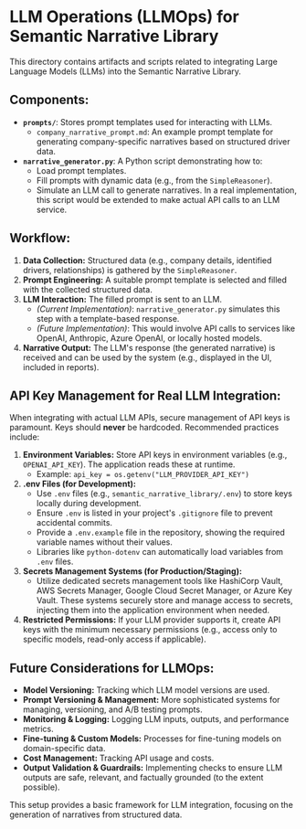 # LLM Operations (LLMOps) for Semantic Narrative Library

This directory contains artifacts and scripts related to integrating Large Language Models (LLMs) into the Semantic Narrative Library.

## Components:

-   **`prompts/`**: Stores prompt templates used for interacting with LLMs.
    -   `company_narrative_prompt.md`: An example prompt template for generating company-specific narratives based on structured driver data.
-   **`narrative_generator.py`**: A Python script demonstrating how to:
    -   Load prompt templates.
    -   Fill prompts with dynamic data (e.g., from the `SimpleReasoner`).
    -   Simulate an LLM call to generate narratives. In a real implementation, this script would be extended to make actual API calls to an LLM service.

## Workflow:

1.  **Data Collection:** Structured data (e.g., company details, identified drivers, relationships) is gathered by the `SimpleReasoner`.
2.  **Prompt Engineering:** A suitable prompt template is selected and filled with the collected structured data.
3.  **LLM Interaction:** The filled prompt is sent to an LLM.
    -   *(Current Implementation)*: `narrative_generator.py` simulates this step with a template-based response.
    -   *(Future Implementation)*: This would involve API calls to services like OpenAI, Anthropic, Azure OpenAI, or locally hosted models.
4.  **Narrative Output:** The LLM's response (the generated narrative) is received and can be used by the system (e.g., displayed in the UI, included in reports).

## API Key Management for Real LLM Integration:

When integrating with actual LLM APIs, secure management of API keys is paramount. Keys should **never** be hardcoded. Recommended practices include:

1.  **Environment Variables:** Store API keys in environment variables (e.g., `OPENAI_API_KEY`). The application reads these at runtime.
    -   Example: `api_key = os.getenv("LLM_PROVIDER_API_KEY")`
2.  **.env Files (for Development):**
    -   Use `.env` files (e.g., `semantic_narrative_library/.env`) to store keys locally during development.
    -   Ensure `.env` is listed in your project's `.gitignore` file to prevent accidental commits.
    -   Provide a `.env.example` file in the repository, showing the required variable names without their values.
    -   Libraries like `python-dotenv` can automatically load variables from `.env` files.
3.  **Secrets Management Systems (for Production/Staging):**
    -   Utilize dedicated secrets management tools like HashiCorp Vault, AWS Secrets Manager, Google Cloud Secret Manager, or Azure Key Vault. These systems securely store and manage access to secrets, injecting them into the application environment when needed.
4.  **Restricted Permissions:** If your LLM provider supports it, create API keys with the minimum necessary permissions (e.g., access only to specific models, read-only access if applicable).

## Future Considerations for LLMOps:

-   **Model Versioning:** Tracking which LLM model versions are used.
-   **Prompt Versioning & Management:** More sophisticated systems for managing, versioning, and A/B testing prompts.
-   **Monitoring & Logging:** Logging LLM inputs, outputs, and performance metrics.
-   **Fine-tuning & Custom Models:** Processes for fine-tuning models on domain-specific data.
-   **Cost Management:** Tracking API usage and costs.
-   **Output Validation & Guardrails:** Implementing checks to ensure LLM outputs are safe, relevant, and factually grounded (to the extent possible).

This setup provides a basic framework for LLM integration, focusing on the generation of narratives from structured data.
